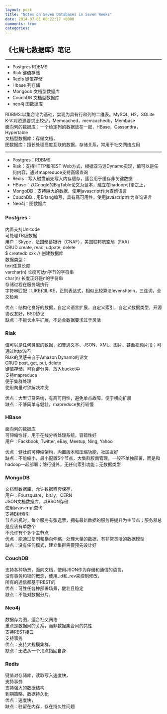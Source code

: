 ```yaml
---
layout: post
title: "Notes on Seven Databases in Seven Weeks"
date: 2014-07-01 00:22:17 +0800
comments: true
categories: 
---
```

## 《七周七数据库》笔记
***
- Postgres RDBMS  
- Riak 键值存储  
- Redis 键值存储  
- Hbase 列存储  
- Mongodb 文档型数据库  
- CouchDB 文档型数据库  
- neo4j 图数据库  


RDBMS:以集合论为基础，实现为具有行和列的二维表。MySQL, H2，SQLite  
K-V:对资源要求比较少，Memcached，memcachedb，Membase  
面向列的数据库：一个给定列的数据放在一起，HBase，Cassandra，Hypertable  
文档型数据库：存储文档，  
图数据库：擅长处理高度互联的数据，存储关系，常用于社交网络应用

***

+ Postgres：RDBMS  
+ Riak：支持HTTP和REST Web方式，根据亚马逊Dynamo实现，值可以是任何内容，通过mapreduce支持高级查询  
+ Redis：写入磁盘前先写入内存缓存，适合用于缓存非关键数据  
+ HBase：以Google的BigTable论文为蓝本，建立在hadoop引擎之上，  
+ MongoDB：支持巨大的数据，使用javascript作为查询语言  
+ CouchDB：用Erlang编写，具有高可用性，使用javascript作为查询语言  
+ Neo4j：图数据库

### Postgres：  
内置支持Unicode  
可处理TB级数据  
用户：Skype，法国储蓄银行（CNAF），美国联邦航空局（FAA）  
CRUD create, read, udpate, delete  
$ createdb xxx // 创建数据库  
数据类型：  
text任意长度  
varchar(n) 长度可达n字节的字符串  
char(n) 长度正好是n的字符串  
存储过程在服务端执行  
字符串匹配：LIKE和ILIKE，正则表达式，相似比较算法levenshtein，三连词，全文检索  

优点：结构化良好的数据，自定义语言扩展，自定义索引，自定义数据类型，开源协议友好，BSD协议  
缺点：不擅长水平扩展，不适合数据要求过于灵活
### Riak
值可以是任何类型的数据，如普通文本、JSON、XML、图片、甚至视频片段；可通过http访问  
Riak的灵感来自于Amazon Dynamo的论文  
CRUD post, get, put, delete  
键值存储，可将键分类，放入bucket中  
支持mapreduce  
便于集群处理  
使用向量时钟解决冲突  

优点：大型订货系统，有高可用性，避免单点故障，便于横向扩展  
缺点：不够简单与健壮，mapreduce执行较慢  

### HBase
面向列的数据库  
可伸缩性好，用于在线分析处理系统，容错性好  
用户：Fackbook, Twitter, eBay, Meetup, Ning, Yahoo

优点：健壮的可伸缩架构，内置版本和压缩功能，社区友好  
缺点：不能缩小，最小配置5个节点，大集群胶南管理，一般不单独部署，而是和hadoop一起部署；除行键外，无任何索引功能；无数据类型

### MongoDB
文档型数据库，允许数据嵌套保存，  
用户：Foursquare，bit.ly，CERN  
JSON文档数据库，以BSON存储  
使用javascript查询  
支持B树索引  
节点宕机时，每个服务有张选票，拥有最新数据的服务将提升为主节点；服务器总是应该有单数个  
不允许有个多个主节点  
优点：能通过复制和横向伸缩，处理大量的数据，有非常灵活的数据模型  
缺点：没有任何模式，建立集群需要预先设计好  

### CouchDB
支持各种场景，面向文档，使用JSON作为存储和通信的语言，  
没有事务和锁的概念，使用_id和_rev来控制修改，  
所有的通信都基于REST的  
优点：可胜任各种部署场景，健壮且稳定  
缺点：不能对数据分片，  

### Neo4j
数据存为图，适合社交网络  
重点是数据间的关系，而非数据集合间的共性  
支持REST接口  
支持事务  
优点：支持大规模集群，  
缺点：无法从一个顶点指回自身  

### Redis
键值对存储库，读取写入速度快，  
支持事务  
支持强大的数据结构  
到期策略，数据持久化  
优点：速度快，  
缺点：驻留在内存，存在持久性问题  

